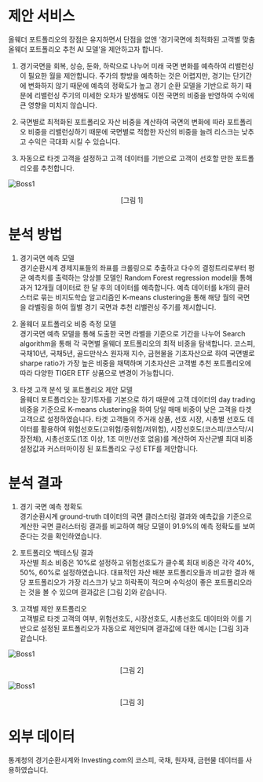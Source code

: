 # 제안 서비스
올웨더 포트폴리오의 장점은 유지하면서 단점을 없앤 ‘경기국면에 최적화된 고객별 맞춤 올웨더 포트폴리오 추천 AI 모델’을 제안하고자 합니다.

1. 경기국면을 회복, 상승, 둔화, 하락으로 나누어 미래 국면 변화를 예측하여 리밸런싱이 필요한 월을 제안합니다. 주가의 향방을 예측하는 것은 어렵지만, 경기는 단기간에 변화하지 않기 때문에 예측의 정확도가 높고 경기 순환 모델을 기반으로 하기 때문에 리밸런싱 주기의 미세한 오차가 발생해도 이전 국면의 비중을 반영하여 수익에 큰 영향을 미치지 않습니다.

2. 국면별로 최적화된 포트폴리오 자산 비중을 계산하여 국면의 변화에 따라 포트폴리오 비중을 리밸런싱하기 때문에 국면별로 적합한 자산의 비중을 늘려 리스크는 낮추고 수익은 극대화 시킬 수 있습니다.

3. 자동으로 타겟 고객을 설정하고 고객 데이터를 기반으로 고객이 선호할 만한 포트폴리오를 추천합니다.

<img title="그림 1" src="https://user-images.githubusercontent.com/67966414/135440664-f3b57393-b23b-41b1-8f26-3ca431f850f9.png" alt="Boss1" style="margin-left: auto; margin-right: auto; display: block"/>
<p align = "center">&#91;그림 1&#93;</p>

# 분석 방법
1. 경기국면 예측 모델  
경기순환시계 경제지표들의 좌표를 크롤링으로 추출하고 다수의 결정트리로부터 평균 예측치를 출력하는 앙상블 모델인 Random Forest regression model을 통해 과거 12개월 데이터로 한 달 후의 데이터를 예측합니다. 예측 데이터를 k개의 클러스터로 묶는 비지도학습 알고리즘인 K-means clustering을 통해 해당 월의 국면을 라벨링을 하여 월별 경기 국면과 추천 리밸런싱 주기를 제시합니다. 

2. 올웨더 포트폴리오 비중 측정 모델  
경기국면 예측 모델을 통해 도출한 국면 라벨을 기준으로 기간을 나누어 Search algorithm을 통해 각 국면별 올웨더 포트폴리오의 최적 비중을 탐색합니다. 코스피, 국채10년, 국채5년, 골드만삭스 원자재 지수, 금현물을 기초자산으로 하여 국면별로 sharpe ratio가 가장 높은 비중을 채택하며 기초자산은 고객별 추천 포트폴리오에 따라 다양한 TIGER ETF 상품으로 변경이 가능합니다.

3. 타겟 고객 분석 및 포트폴리오 제안 모델  
올웨더 포트폴리오는 장기투자를 기본으로 하기 때문에 고객 데이터의 day trading 비중을 기준으로 K-means clustering을 하여 당일 매매 비중이 낮은 고객을 타겟 고객으로 설정하였습니다. 타겟 고객들의 주거래 상품, 선호 시장, 시총별 선호도 데이터를 활용하여 위험선호도(고위험/중위험/저위험), 시장선호도(코스피/코스닥/시장전체), 시총선호도(1조 이상, 1조 미만/선호 없음)를 계산하여 자산군별 최대 비중 설정값과 커스터마이징 된 포트폴리오 구성 ETF를 제안합니다.

# 분석 결과 
1. 경기 국면 예측 정확도  
경기순환시계 ground-truth 데이터의 국면 클러스터링 결과와 예측값을 기준으로 계산한 국면 클러스터링 결과를 비교하여 해당 모델이 91.9%의 예측 정확도를 보여준다는 것을 확인하였습니다.

2. 포트폴리오 백테스팅 결과  
자산별 최소 비중은 10%로 설정하고 위험선호도가 클수록 최대 비중은 각각 40%, 50%, 60%로 설정하였습니다. 대표적인 자산 배분 포트폴리오들과 비교한 결과 해당 포트폴리오가 가장 리스크가 낮고 하락폭이 적으며 수익성이 좋은 포트폴리오라는 것을 볼 수 있으며 결과값은 [그림 2]와 같습니다.

3. 고객별 제안 포트폴리오  
고객별로 타겟 고객의 여부, 위험선호도, 시장선호도, 시총선호도 데이터와 이를 기반으로 설정된 포트폴리오가 자동으로 제안되며 결과값에 대한 예시는 [그림 3]과 같습니다.

<img title="그림 2" src="https://user-images.githubusercontent.com/67966414/135439284-32495b67-1006-4b8c-81f2-b86ce7f30b2f.png" alt="Boss1" style="margin-left: auto; margin-right: auto; display: block"/>
<p align = "center">&#91;그림 2&#93;</p>
<img title="그림 3" src="https://user-images.githubusercontent.com/67966414/135439292-a04e1f89-e749-41df-b374-e8c2f43ef256.png" alt="Boss1" style="margin-left: auto; margin-right: auto; display: block"/>
<p align = "center">&#91;그림 3&#93;</p>

# 외부 데이터
통계청의 경기순환시계와 Investing.com의 코스피, 국채, 원자재, 금현물 데이터를 사용하였습니다.

